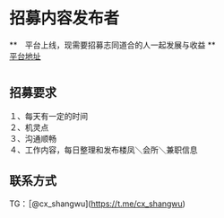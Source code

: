 # 招募内容发布者
**　平台上线，现需要招募志同道合的人一起发展与收益 **<br/>
[平台地址](https://chaxiang.pro)
#
## 招募要求
１、每天有一定的时间<br/>
２、机灵点<br/>
３、沟通顺畅<br/>
４、工作内容，每日整理和发布楼凤＼会所＼兼职信息

## 联系方式
TG：［@cx_shangwu](https://t.me/cx_shangwu)

